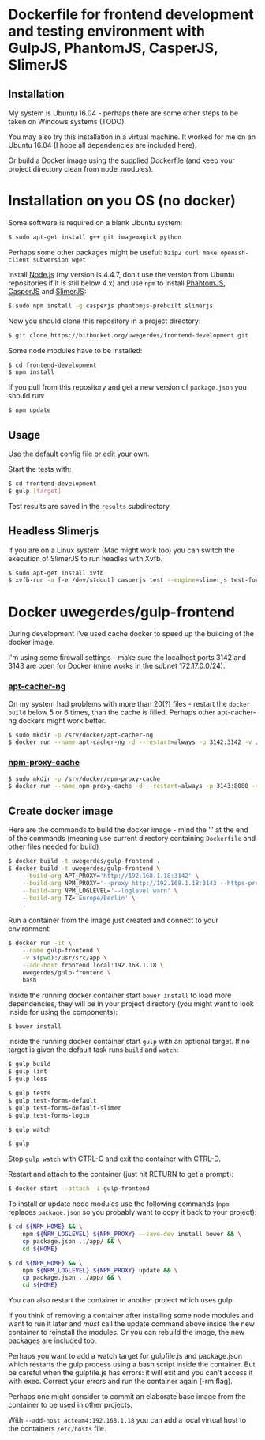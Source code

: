 # Dockerfile for frontend development and testing environment with GulpJS, PhantomJS, CasperJS, SlimerJS

## Installation

My system is Ubuntu 16.04 - perhaps there are some other steps to be taken on Windows systems (TODO).

You may also try this installation in a virtual machine. It worked for me on an Ubuntu 16.04 (I hope all dependencies are included here).

Or build a Docker image using the supplied Dockerfile (and keep your project directory clean from node_modules).

# Installation on you OS (no docker)

Some software is required on a blank Ubuntu system:

```bash
$ sudo apt-get install g++ git imagemagick python
```

Perhaps some other packages might be useful: ```bzip2 curl make openssh-client subversion wget```

Install [Node.js](https://nodejs.org/en/) (my version is 4.4.7, don't use the version from Ubuntu repositories if it is still below 4.x) and use `npm` to install [PhantomJS](http://phantomjs.org), [CasperJS](http://phantomjs.org) and [SlimerJS](https://slimerjs.org):

```bash
$ sudo npm install -g casperjs phantomjs-prebuilt slimerjs
```

Now you should clone this repository in a project directory:

```bash
$ git clone https://bitbucket.org/uwegerdes/frontend-development.git
```

Some node modules have to be installed:

```bash
$ cd frontend-development
$ npm install
```

If you pull from this repository and get a new version of `package.json` you should run:

```bash
$ npm update
```

## Usage

Use the default config file or edit your own.

Start the tests with:

```bash
$ cd frontend-development
$ gulp [target]
```

Test results are saved in the `results` subdirectory.

## Headless Slimerjs

If you are on a Linux system (Mac might work too) you can switch the execution of SlimerJS to run headles with Xvfb.

```bash
$ sudo apt-get install xvfb
$ xvfb-run -a [-e /dev/stdout] casperjs test --engine=slimerjs test-forms.js --cfg=config/default.js
```

# Docker uwegerdes/gulp-frontend

During development I've used cache docker to speed up the building of the docker image.

I'm using some firewall settings - make sure the localhost ports 3142 and 3143 are open for Docker (mine works in the subnet 172.17.0.0/24).

### [apt-cacher-ng](https://hub.docker.com/r/sameersbn/apt-cacher-ng/)

On my system had problems with more than 20(?) files - restart the `docker build` below 5 or 6 times, than the cache is filled. Perhaps other apt-cacher-ng dockers might work better.

```bash
$ sudo mkdir -p /srv/docker/apt-cacher-ng
$ docker run --name apt-cacher-ng -d --restart=always -p 3142:3142 -v /srv/docker/apt-cacher-ng:/var/cache/apt-cacher-ng sameersbn/apt-cacher-ng
```

### [npm-proxy-cache](https://hub.docker.com/r/kudoz/npm-proxy-cache/)

```bash
$ sudo mkdir -p /srv/docker/npm-proxy-cache
$ docker run --name npm-proxy-cache -d --restart=always -p 3143:8080 -v /srv/docker/npm-proxy-cache:/cache kudoz/npm-proxy-cache
```

## Create docker image

Here are the commands to build the docker image - mind the '.' at the end of the commands (meaning use current directory containing `Dockerfile` and other files needed for build)

```bash
$ docker build -t uwegerdes/gulp-frontend .
$ docker build -t uwegerdes/gulp-frontend \
	--build-arg APT_PROXY='http://192.168.1.18:3142' \
	--build-arg NPM_PROXY='--proxy http://192.168.1.18:3143 --https-proxy http://192.168.1.18:3143 --strict-ssl false' \
	--build-arg NPM_LOGLEVEL='--loglevel warn' \
	--build-arg TZ='Europe/Berlin' \
	.
```

Run a container from the image just created and connect to your environment:

```bash
$ docker run -it \
	--name gulp-frontend \
	-v $(pwd):/usr/src/app \
	--add-host frontend.local:192.168.1.18 \
	uwegerdes/gulp-frontend \
	bash
```

Inside the running docker container start `bower install` to load more dependencies, they will be in your project directory (you might want to look inside for using the components):

```bash
$ bower install
```

Inside the running docker container start `gulp` with an optional target. If no target is given the default task runs `build` and `watch`:

```bash
$ gulp build
$ gulp lint
$ gulp less

$ gulp tests
$ gulp test-forms-default
$ gulp test-forms-default-slimer
$ gulp test-forms-login

$ gulp watch

$ gulp
```

Stop `gulp watch` with CTRL-C and exit the container with CTRL-D.

Restart and attach to the container (just hit RETURN to get a prompt):

```bash
$ docker start --attach -i gulp-frontend
```

To install or update node modules use the following commands (`npm` replaces `package.json` so you probably want to copy it back to your project):

```bash
$ cd ${NPM_HOME} && \
	npm ${NPM_LOGLEVEL} ${NPM_PROXY} --save-dev install bower && \
	cp package.json ../app/ && \
	cd ${HOME}

$ cd ${NPM_HOME} && \
	npm ${NPM_LOGLEVEL} ${NPM_PROXY} update && \
	cp package.json ../app/ && \
	cd ${HOME}
```

You can also restart the container in another project which uses gulp.

If you think of removing a container after installing some node modules and want to run it later and *must* call the update command above inside the new container to reinstall the modules. Or you can rebuild the image, the new packages are included too.

Perhaps you want to add a watch target for gulpfile.js and package.json which restarts the gulp process using a bash script inside the container. But be careful when the gulpfile.js has errors: it will exit and you can't access it with exec.
Correct your errors and run the container again (-rm flag).

Perhaps one might consider to commit an elaborate base image from the container to be used in other projects.

With `--add-host acteam4:192.168.1.18` you can add a local virtual host to the containers `/etc/hosts` file.
